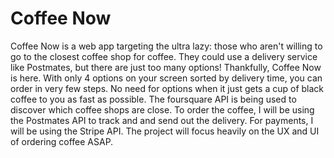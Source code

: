 # Coffee Now

Coffee Now is a web app targeting the ultra lazy: those who aren't willing to go to the closest coffee shop for coffee.  They could use a delivery service like Postmates, but there are just too many options!  Thankfully, Coffee Now is here.  With only 4 options on your screen sorted by delivery time, you can order in very few steps.  No need for options when it just gets a cup of black coffee to you as fast as possible. The foursquare API is being used to discover which coffee shops are close. To order the coffee, I will be using the Postmates API to track and and send out the delivery.  For payments, I will be using the Stripe API.  The project will focus heavily on the UX and UI of ordering coffee ASAP.
